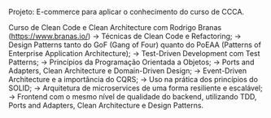 Projeto:  E-commerce para aplicar o conhecimento do curso de CCCA.

Curso de Clean Code e Clean Architecture com Rodrigo Branas (https://www.branas.io/)
 -> Técnicas de Clean Code e Refactoring;
 -> Design Patterns tanto do GoF (Gang of Four) quanto do PoEAA (Patterns of Enterprise Application Architecture);
 -> Test-Driven Development com Test Patterns;
 -> Princípios da Programação Orientada a Objetos;
 -> Ports and Adapters, Clean Architecture e Domain-Driven Design;
 -> Event-Driven Architecture e a importância do CQRS;
 -> Uso na prática dos princípios do SOLID;
 -> Arquitetura de microservices de uma forma resiliente e escalável;
 -> Frontend com o mesmo nível de qualidade do backend, utilizando TDD, Ports and Adapters, Clean Architecture e Design Patterns.
